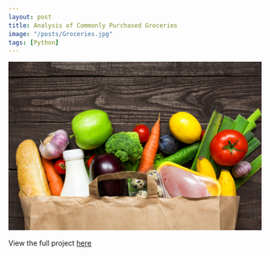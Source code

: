 ```yaml
---
layout: post
title: Analysis of Commonly Purchased Groceries
image: "/posts/Groceries.jpg"
tags: [Python]
---
```


![alt text](/img/posts/Groceries.jpg "Simpsons")

View the full project [here](https://www.kaggle.com/code/cdelgado2/analysis-of-commonly-purchased-groceries)
